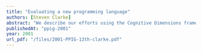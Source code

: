 ```yaml
---
title: "Evaluating a new programming language"
authors: [Steven Clarke]
abstract: "We describe our efforts using the Cognitive Dimensions framework to evaluate a new programming language. We used a questionnaire approach to gather framework data related to the new language and combined this with a traditional lab-based evaluation. With this approach, we were able to validate the findings from the cognitive dimensions questionnaire by correlating them with the findings from the lab-based study. From this, we were able to determine if it is feasible to perform such an evaluation with usability participants who have no prior experience of the language being evaluated. Our findings have implications for anyone intending to use the cognitive dimensions to evaluate new notations or programming languages."
publishedAt: "ppig-2001"
year: 2001
url_pdf: "/files/2001-PPIG-13th-clarke.pdf"
---
```

